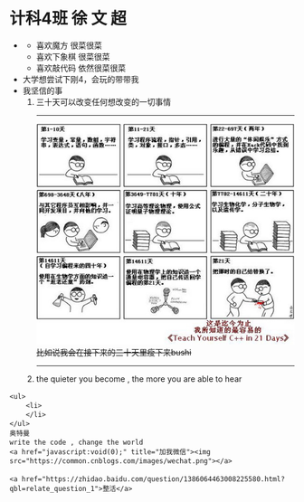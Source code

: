 <html lang="zh">

<head>
    <meta charset="UTF-8">
    <meta http-equiv="X-UA-Compatible" content="IE=edge">
    <meta name="viewport" content="width=device-width, initial-scale=1.0">
    <title>自我介绍</title>
</head>

<body>
    <h1>计科4班 徐 文 超</h1>
    <ul>
        <li>
            <ul>
                <li>喜欢魔方 很菜很菜</li>
                <li>喜欢下象棋 很菜很菜</li>
                <li>喜欢敲代码 依然很菜很菜</li>
            </ul>
        </li>
        <li>大学想尝试下刚4，会玩的带带我</li>
        <li>我坚信的事
            <ol>
                <li>
                    三十天可以改变任何想改变的一切事情
                    <hr>
                    <img src="./21.gif" alt="">
                </li>
                <del> 比如说我会在接下来的三十天里瘦下来bushi </del>
                <hr>
                <li>  the quieter you become , the more you are able to hear</li>
            </ol>
        </li>
    </ul>

    <ul>
        <li>  
        </li>
    </ul>
    奥特曼
    write the code , change the world
    <a href="javascript:void(0);" title="加我微信"><img src="https://common.cnblogs.com/images/wechat.png"></a>

    <a href="https://zhidao.baidu.com/question/1386064463008225580.html?qbl=relate_question_1">整活</a>
</body>

</html>
